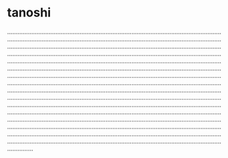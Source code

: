 # tanoshi
...............................................................................................................................................................................................................................................................................................................................................................................................................................................................................................................................................................................................................................................................................................................................................................................................................................................................................................................................................................................................................................................................................................................................................................................................................................................................................................................................................................................................................................................................................................................................................................................................................................................................................................................................................................................................................................................................................................................................................................................................................................................................................